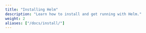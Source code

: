 ```yaml
---
title: "Installing Helm"
description: "Learn how to install and get running with Helm."
weight: 2
aliases: ["/docs/install/"]
---
```

